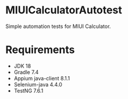 # MIUICalculatorAutotest

Simple automation tests for MIUI Calculator.

# Requirements

- JDK 18
- Gradle 7.4
- Appium java-client 8.1.1
- Selenium-java 4.4.0
- TestNG 7.6.1
